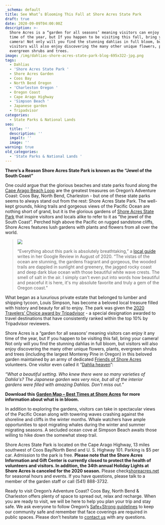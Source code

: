 ```yaml
---
_schema: default
title: See What’s Blooming This Fall at Shore Acres State Park
draft: true
date: 2020-09-09T04:00:00Z
description: >-
  Shore Acres is a “garden for all seasons’ meaning visitors can enjoy it any
  time of the year, but If you happen to be visiting this fall, bring your
  camera! Not only will you find the stunning dahlias in full bloom, but
  visitors will also enjoy discovering the many other unique flowers, plants,
  evergreen shrubs and trees.
image: /img/dahlias-shore-acres-state-park-blog-695x322-jpg.png
tags:
  - Dahlias
  - 'Shore Acres State Park '
  - Shore Acres Garden
  - Coos Bay
  - North Bend Oregon
  - 'Charleston Oregon '
  - Oregon Coast
  - Cape Arago Highway
  - 'Simpson Beach '
  - Japanese garden
  - Tripadvisor
categories:
  - State Parks & National Lands
seo:
  title: ''
  description: ''
  imgalt: ''
  image: ''
warning: true
old_categories:
  - 'State Parks & National Lands '
---
```

**There’s a Reason Shore Acres State Park is known as the “Jewel of the South Coast”**

One could argue that the glorious beaches and state parks found along the [Cape Arago Beach Loop](http://www.oregonsadventurecoast.com/trip-ideas/explore-the-cape-arago-beach-loop/) are the greatest treasures on Oregon’s Adventure Coast: Coos Bay, North Bend, Charleston - but one of these state parks seems to always stand out from the rest: Shore Acres State Park. The well-kept grounds, hiking trails and gorgeous views of the Pacific Ocean are nothing short of grand, but it is the glorious gardens of [Shore Acres State Park](http://shoreacres.net/) that inspire visitors and locals alike to refer to it as “the jewel of the South Coast”. Perched high above the Pacific on rugged sandstone cliffs, Shore Acres features lush gardens with plants and flowers from all over the world.

> ![](/img/shore-acres-state-park.jpg)
>
> “Everything about this park is absolutely breathtaking,” a [local guide](https://www.google.com/search?rlz=1CAWPBA_enUS797US797&amp;sxsrf=ALeKk018tA_rlh7zAZtnuBsRdtfZsO-GYA%3A1599583019089&amp;ei=K7NXX8WFBYeGytMPn4aaoA4&amp;q=shore+acres+state+park+&amp;oq=shore+acres+state+park+&amp;gs_lcp=CgZwc3ktYWIQAzIECCMQJzIECCMQJzIHCAAQFBCHAjICCAAyAggAMgIIADICCAAyAggAMgIIADICCAA6BAgAEEdQog9Yog9g4hFoAHABeACAAWqIAWqSAQMwLjGYAQCgAQGqAQdnd3Mtd2l6wAEB&amp;sclient=psy-ab&amp;ved=0ahUKEwiFx5CN_9nrAhUHg3IEHR-DBuQQ4dUDCA0&amp;uact=5#lrd=0x54c378b8051ea9cd:0x7a3dd8fc1f71112c,1,,,) writes in her Google Review in August of 2020. “The vistas of the ocean are stunning, the gardens fragrant and gorgeous, the wooded trails are dappled in sunlight and greenery, the jagged rocky coast and deep dark blue ocean with those beautiful white wave crests. The smell of salt in the air. I simply can't even put into words how beautiful and peaceful it is here, it's my absolute favorite and truly a gem of the Oregon coast.”

What began as a luxurious private estate that belonged to lumber and shipping tycoon, Louis Simpson, has become a beloved local treasure filled with history and beauty for all to enjoy. The park was given the [2020 Travelers’ Choice award by Tripadvisor](https://www.tripadvisor.com/Attraction_Review-g51813-d105581-Reviews-Shore_Acres_State_Park-Coos_Bay_Oregon.html) - a special designation awarded to travel destinations that have consistently ranked within the top 10% by Tripadvisor reviewers.

Shore Acres is a “garden for all seasons’ meaning visitors can enjoy it any time of the year, but If you happen to be visiting this fall, bring your camera! Not only will you find the stunning dahlias in full bloom, but visitors will also enjoy discovering the many other unique flowers, plants, evergreen shrubs and trees (including the largest Monterey Pine in Oregon) in this beloved garden maintained by an army of dedicated [Friends of Shore Acres](http://shoreacres.net/about-us/about-friends-of-shore-acres-inc/) volunteers. One visitor even called it “[Dahlia heaven](https://www.tripadvisor.com/ShowUserReviews-g51813-d105581-r608482444-Shore_Acres_State_Park-Coos_Bay_Oregon.html)”:

*“What a beautiful setting. Who knew there were so many varieties of Dahlia's? The Japanese garden was very nice, but all of the interior gardens were filled with amazing Dahlias. Don't miss out.”*

**Download this** [**Garden Map – Best Times at Shore Acres**](https://shoreacres.net/wp-content/uploads/2015/07/Garden-Map-Card-web.pdf) **for more information about what is in bloom.**

In addition to exploring the gardens, visitors can take in spectacular views of the Pacific Ocean along with towering waves crashing against the shoreline and cliffs in the winter months. Whale watchers have ample opportunities to spot migrating whales during the winter and summer migrating seasons. A secluded ocean cove at Simpson Beach awaits those willing to hike down the somewhat steep trail.

Shore Acres State Park is located on the Cape Arago Highway, 13 miles southwest of Coos Bay/North Bend and U. S. Highway 101. Parking is $5 per car. Admission to the park is free. **Please note that the Shore Acres Information and Gift Center is currently closed to protect the health of volunteers and visitors. In addition, the 34th annual Holiday Lights at Shore Acres is canceled for the 2020 season.** Please check[shoreacres.net](http://shoreacres.net/) for seasonal hours and events. If you have questions, please talk to a member of the garden staff or call (541) 888-3732.

Ready to visit Oregon’s Adventure Coast? Coos Bay, North Bend & Charleston offers plenty of space to spread out, relax and recharge. When you are ready to visit, we will be here to help you plan your trip and stay safe. We ask everyone to follow Oregon’s [Safe+Strong guidelines](https://coronavirus.oregon.gov/Pages/default.aspx#:~:text=Oregonians%20must%20come%20together%20to,once%20it's%20available%20to%20you) to keep our community safe and remember that face coverings are required in public spaces. Please don’t hesitate to [contact us](https://www.oregonsadventurecoast.com/contact/) with any questions.